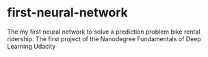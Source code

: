 # first-neural-network
The my first neural network to solve a prediction problem bike rental ridership. The first project of the Nanodegree Fundamentals of Deep Learning Udacity 
